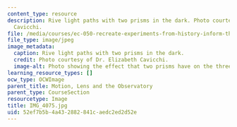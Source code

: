 ```yaml
---
content_type: resource
description: Rive light paths with two prisms in the dark. Photo courtesy of Dr. Elizabeth
  Cavicchi.
file: /media/courses/ec-050-recreate-experiments-from-history-inform-the-future-from-the-past-galileo-january-iap-2010/52ef7b5b4a432882841caedc2ed2d52e_IMG_4075.jpg
file_type: image/jpeg
image_metadata:
  caption: Rive light paths with two prisms in the dark.
  credit: Photo courtesy of Dr. Elizabeth Cavicchi.
  image-alt: Photo showing the effect that two prisms have on the three beams of light.
learning_resource_types: []
ocw_type: OCWImage
parent_title: Motion, Lens and the Observatory
parent_type: CourseSection
resourcetype: Image
title: IMG_4075.jpg
uid: 52ef7b5b-4a43-2882-841c-aedc2ed2d52e
---
```

